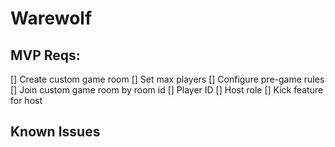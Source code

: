# Warewolf

## MVP Reqs:

[] Create custom game room
[] Set max players
[] Configure pre-game rules
[] Join custom game room by room id
[] Player ID
[] Host role
[] Kick feature for host

## Known Issues

